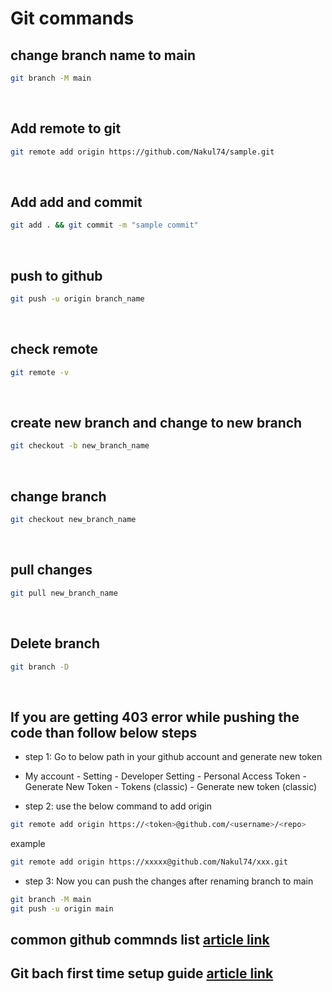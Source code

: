 # Git commands

## change branch name to main

```bash
git branch -M main
```
</br>

## Add remote to git

```bash
git remote add origin https://github.com/Nakul74/sample.git
```
</br>

## Add add and commit

```bash
git add . && git commit -m "sample commit"
```
</br>

## push to github

```bash
git push -u origin branch_name
```
</br>

## check remote

```bash
git remote -v
```
</br>

## create new branch and change to new branch

```bash
git checkout -b new_branch_name
```
</br>

## change branch

```bash
git checkout new_branch_name
```
</br>

## pull changes

```bash
git pull new_branch_name
```
</br>

## Delete branch

```bash
git branch -D
```
</br>

## If you are getting 403 error while pushing the code than follow below steps

* step 1: Go to below path in your github account and generate new token
- My account - Setting - Developer Setting - Personal Access Token - Generate New Token - Tokens (classic) - Generate new token (classic)

* step 2: use the below command to add origin
```bash
git remote add origin https://<token>@github.com/<username>/<repo>
```
example
```bash
git remote add origin https://xxxxx@github.com/Nakul74/xxx.git
```

* step 3: Now you can push the changes after renaming branch to main
```bash
git branch -M main
git push -u origin main
```

## common github commnds list [article link](https://github.com/joshnh/Git-Commands)

## Git bach first time setup guide [article link](https://git-scm.com/book/en/v2/Getting-Started-First-Time-Git-Setup)
